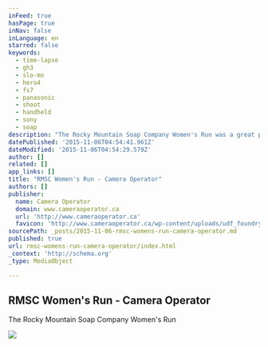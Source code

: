 ```yaml
---
inFeed: true
hasPage: true
inNav: false
inLanguage: en
starred: false
keywords:
  - time-lapse
  - gh3
  - slo-mo
  - hero4
  - fs7
  - panasonic
  - shoot
  - handheld
  - sony
  - soap
description: "The Rocky Mountain Soap Company Women's Run was a great project for the Sony FS7. A great excuse to shoot slo-mo, handheld interviews and time-lapse from my old Panasonic GH3 as well as the Hero4. The energy at the event is fantastic and I hope it was captured well!"
datePublished: '2015-11-06T04:54:41.961Z'
dateModified: '2015-11-06T04:54:29.579Z'
author: []
related: []
app_links: []
title: "RMSC Women's Run - Camera Operator"
authors: []
publisher:
  name: Camera Operator
  domain: www.cameraoperator.ca
  url: 'http://www.cameraoperator.ca'
  favicon: 'http://www.cameraoperator.ca/wp-content/uploads/udf_foundry/images/favicon.png'
sourcePath: _posts/2015-11-06-rmsc-womens-run-camera-operator.md
published: true
url: rmsc-womens-run-camera-operator/index.html
_context: 'http://schema.org'
_type: MediaObject

---
```

<article style=""><h1>RMSC Women's Run - Camera Operator</h1><p>The Rocky Mountain Soap Company Women's Run </p><img src="http://www.cameraoperator.ca/wp-content/uploads/2015/07/rocky-mountain-soap-company-race.png" /></article>